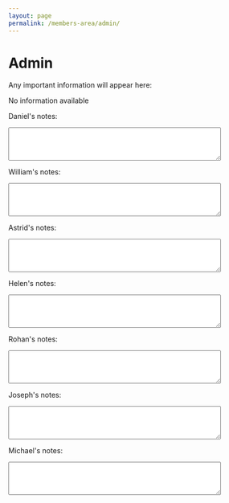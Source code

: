 ```yaml
---
layout: page
permalink: /members-area/admin/
---
```

<body onpageshow="load()">
<h1> Admin </h1>

Any important information will appear here:

No information available

Daniel's notes:

<textarea id="Daniel's notes" rows="4" cols="50">
</textarea>

William's notes:

<textarea id="William's notes" rows="4" cols="50">
</textarea>

Astrid's notes:

<textarea id="Astrid's notes" rows="4" cols="50">
</textarea>

Helen's notes:

<textarea id="Helen's notes" rows="4" cols="50">
</textarea>

Rohan's notes:

<textarea id="Rohan's notes" rows="4" cols="50">
</textarea>

Joseph's notes:

<textarea id="Joseph's notes" rows="4" cols="50">
</textarea>

Michael's notes:

<textarea id="Michael's notes" rows="4" cols="50">
</textarea>

<script>
  function load() {
    document.getElementById("Daniel's notes").innerHTML = localStorage.getItem("Daniel's text-box"); 
    document.getElementById("William's notes").innerHTML = localStorage.getItem("William's text-box"); 
    document.getElementById("Astrid's notes").innerHTML = localStorage.getItem("Astrid's text-box"); 
    document.getElementById("Helen's notes").innerHTML = localStorage.getItem("Helen's text-box"); 
    document.getElementById("Rohan's notes").innerHTML = localStorage.getItem("Rohan's text-box"); 
    document.getElementById("Joseph's notes").innerHTML = localStorage.getItem("Joseph's text-box"); 
    document.getElementById("Michael's notes").innerHTML = localStorage.getItem("Michael's text-box"); 
  }
  </script>
